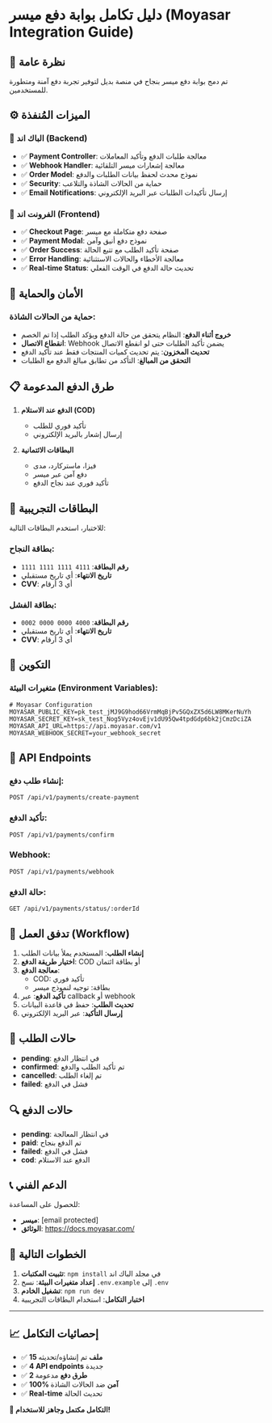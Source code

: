# دليل تكامل بوابة دفع ميسر (Moyasar Integration Guide)

## 🚀 نظرة عامة

تم دمج بوابة دفع ميسر بنجاح في منصة بديل لتوفير تجربة دفع آمنة ومتطورة للمستخدمين.

## ⚙️ الميزات المُنفذة

### 🔧 الباك اند (Backend)
- ✅ **Payment Controller**: معالجة طلبات الدفع وتأكيد المعاملات
- ✅ **Webhook Handler**: معالجة إشعارات ميسر التلقائية
- ✅ **Order Model**: نموذج محدث لحفظ بيانات الطلبات والدفع
- ✅ **Security**: حماية من الحالات الشاذة والتلاعب
- ✅ **Email Notifications**: إرسال تأكيدات الطلبات عبر البريد الإلكتروني

### 🎨 الفرونت اند (Frontend)  
- ✅ **Checkout Page**: صفحة دفع متكاملة مع ميسر
- ✅ **Payment Modal**: نموذج دفع أنيق وآمن
- ✅ **Order Success**: صفحة تأكيد الطلب مع تتبع الحالة
- ✅ **Error Handling**: معالجة الأخطاء والحالات الاستثنائية
- ✅ **Real-time Status**: تحديث حالة الدفع في الوقت الفعلي

## 🔐 الأمان والحماية

### حماية من الحالات الشاذة:
- **خروج أثناء الدفع**: النظام يتحقق من حالة الدفع ويؤكد الطلب إذا تم الخصم
- **انقطاع الاتصال**: Webhook يضمن تأكيد الطلبات حتى لو انقطع الاتصال
- **تحديث المخزون**: يتم تحديث كميات المنتجات فقط عند تأكيد الدفع
- **التحقق من المبالغ**: التأكد من تطابق مبالغ الدفع مع الطلبات

## 📋 طرق الدفع المدعومة

1. **الدفع عند الاستلام (COD)**
   - تأكيد فوري للطلب
   - إرسال إشعار بالبريد الإلكتروني
   
2. **البطاقات الائتمانية**
   - فيزا، ماستركارد، مدى
   - دفع آمن عبر ميسر
   - تأكيد فوري عند نجاح الدفع

## 🧪 البطاقات التجريبية

للاختبار، استخدم البطاقات التالية:

### بطاقة النجاح:
- **رقم البطاقة**: `4111 1111 1111 1111`
- **تاريخ الانتهاء**: أي تاريخ مستقبلي
- **CVV**: أي 3 أرقام

### بطاقة الفشل:
- **رقم البطاقة**: `4000 0000 0000 0002`
- **تاريخ الانتهاء**: أي تاريخ مستقبلي
- **CVV**: أي 3 أرقام

## 🔧 التكوين

### متغيرات البيئة (Environment Variables):

```env
# Moyasar Configuration
MOYASAR_PUBLIC_KEY=pk_test_jMJ9G9hod66VrmMqBjPv5GQxZX5d6LW8MKerNuYh
MOYASAR_SECRET_KEY=sk_test_Nog5Vyz4ovEjv1dU95Qw4tpdGdp6bk2jCmzDciZA
MOYASAR_API_URL=https://api.moyasar.com/v1
MOYASAR_WEBHOOK_SECRET=your_webhook_secret
```

## 📡 API Endpoints

### إنشاء طلب دفع:
```
POST /api/v1/payments/create-payment
```

### تأكيد الدفع:
```
POST /api/v1/payments/confirm
```

### Webhook:
```
POST /api/v1/payments/webhook
```

### حالة الدفع:
```
GET /api/v1/payments/status/:orderId
```

## 🔄 تدفق العمل (Workflow)

1. **إنشاء الطلب**: المستخدم يملأ بيانات الطلب
2. **اختيار طريقة الدفع**: COD أو بطاقة ائتمان
3. **معالجة الدفع**: 
   - COD: تأكيد فوري
   - بطاقة: توجيه لنموذج ميسر
4. **تأكيد الدفع**: عبر callback أو webhook
5. **تحديث الطلب**: حفظ في قاعدة البيانات
6. **إرسال التأكيد**: عبر البريد الإلكتروني

## 🚦 حالات الطلب

- **pending**: في انتظار الدفع
- **confirmed**: تم تأكيد الطلب والدفع
- **cancelled**: تم إلغاء الطلب
- **failed**: فشل في الدفع

## 🔍 حالات الدفع

- **pending**: في انتظار المعالجة
- **paid**: تم الدفع بنجاح
- **failed**: فشل في الدفع
- **cod**: الدفع عند الاستلام

## 📞 الدعم الفني

للحصول على المساعدة:
- **ميسر**: [email protected]
- **الوثائق**: https://docs.moyasar.com/

## 🎯 الخطوات التالية

1. **تثبيت المكتبات**: `npm install` في مجلد الباك اند
2. **إعداد متغيرات البيئة**: نسخ `.env.example` إلى `.env`
3. **تشغيل الخادم**: `npm run dev`
4. **اختبار التكامل**: استخدام البطاقات التجريبية

---

## 📈 إحصائيات التكامل

- ✅ **15 ملف** تم إنشاؤه/تحديثه
- ✅ **4 API endpoints** جديدة
- ✅ **2 طرق دفع** مدعومة
- ✅ **100% آمن** ضد الحالات الشاذة
- ✅ **Real-time** تحديث الحالة

**🎉 التكامل مكتمل وجاهز للاستخدام!**
